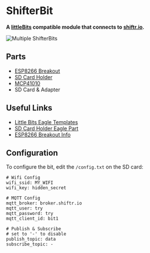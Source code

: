 # ShifterBit

**A [littleBits](http://littlebits.cc) compatible module that connects to [shiftr.io](https://shiftr.io).**

![Multiple ShifterBits](http://joel-github-static.s3.amazonaws.com/shifter-bit/teaser.jpg)

## Parts

- [ESP8266 Breakout](http://www.mouser.ch/ProductDetail/Adafruit/2471/?qs=sGAEpiMZZMuJ3l9lTgMBp%2frnoxsPagxMQVIxc1X%252bEHbnrRJkxRVMMQ%3d%3d)
- [SD Card Holder](http://www.mouser.ch/ProductDetail/Molex/47352-1001/?qs=sGAEpiMZZMuJakaoiLiBpqoYXsE4YrD3r%2fU0grh%2fJ8Q%3d)
- [MCP41010](http://ww1.microchip.com/downloads/en/DeviceDoc/11195c.pdf)
- SD Card & Adapter

## Useful Links

- [Little Bits Eagle Templates](https://github.com/littleBitsbitLab/HDK-eagle-templates-libraries)
- [SD Card Holder Eagle Part](http://www.eaglecentral.ca/forums/index.php?t=msg&th=48291&start=0&e7001add2d4226236598bac9739173f3)
- [ESP8266 Breakout Info](https://learn.adafruit.com/adafruit-huzzah-esp8266-breakout/overview)

## Configuration

To configure the bit, edit the `/config.txt` on the SD card:

```
# Wifi Config
wifi_ssid: MY_WIFI
wifi_key: hidden_secret

# MQTT Config
mqtt_broker: broker.shiftr.io
mqtt_user: try
mqtt_password: try
mqtt_client_id: bit1

# Publish & Subscribe
# set to '-' to disable
publish_topic: data
subscribe_topic: -
```

